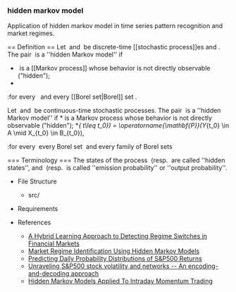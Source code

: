 ### hidden markov model

Application of hidden markov model in time series pattern recognition and market regimes.

== Definition ==
Let <math>X_n</math> and <math>Y_n</math> be discrete-time [[stochastic process]]es and <math>n\geq 1</math>. The pair <math>(X_n,Y_n)</math> is a ''hidden Markov model'' if

* <math>X_n</math> is a [[Markov process]] whose behavior is not directly observable ("hidden");
* <math>\operatorname{\mathbf{P}}\bigl(Y_n \in A\ \bigl|\ X_1=x_1,\ldots,X_n=x_n\bigr)=\operatorname{\mathbf{P}}\bigl(Y_n \in A\ \bigl|\ X_n=x_n\bigr),</math>

:for every <math>n\geq 1,</math> <math>x_1,\ldots, x_n,</math> and every [[Borel set|Borel]] set <math>A</math>.

Let <math>X_t</math> and <math>Y_t</math> be continuous-time stochastic processes. The pair <math>(X_t,Y_t)</math> is a ''hidden Markov model'' if
*<math>X_t</math> is a Markov process whose behavior is not directly observable ("hidden");
*<math>\operatorname{\mathbf{P}}(Y_{t_0} \in A \mid \{X_t \in B_t\}_{ t\leq t_0}) = \operatorname{\mathbf{P}}(Y_{t_0} \in A \mid X_{t_0} \in B_{t_0})</math>,

:for every <math> t_0, </math> every Borel set <math> A, </math> and every family of Borel sets <math> \{B_t\}_{t \leq t_0}. </math>

=== Terminology ===
The states of the process <math>X_n</math> (resp. <math>X_t)</math> are called ''hidden states'', and <math>\operatorname{\mathbf{P}}\bigl(Y_n \in A \mid X_n=x_n\bigr)</math> (resp. <math>\operatorname{\mathbf{P}}\bigl(Y_t \in A \mid X_t \in  B_t\bigr))</math> is called ''emission probability'' or ''output probability''.


- File Structure
  
  - src/

- Requirements

- References
  - [A Hybrid Learning Approach to Detecting Regime Switches in Financial Markets](https://arxiv.org/abs/2108.05801)
  - [Market Regime Identification Using Hidden Markov Models](https://papers.ssrn.com/sol3/papers.cfm?abstract_id=3406068)
  - [Predicting Daily Probability Distributions of S&P500 Returns](https://papers.ssrn.com/sol3/papers.cfm?abstract_id=1288468)
  - [Unraveling S&P500 stock volatility and networks -- An encoding-and-decoding approach](https://arxiv.org/abs/2101.09395)
  - [Hidden Markov Models Applied To Intraday Momentum Trading ](https://arxiv.org/abs/2006.08307)
